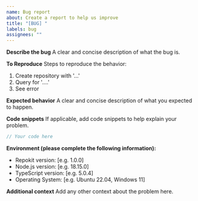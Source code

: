 ```yaml
---
name: Bug report
about: Create a report to help us improve
title: "[BUG] "
labels: bug
assignees: ""
---
```


**Describe the bug**
A clear and concise description of what the bug is.

**To Reproduce**
Steps to reproduce the behavior:

1. Create repository with '...'
2. Query for '....'
3. See error

**Expected behavior**
A clear and concise description of what you expected to happen.

**Code snippets**
If applicable, add code snippets to help explain your problem.

```typescript
// Your code here
```

**Environment (please complete the following information):**

- Repokit version: [e.g. 1.0.0]
- Node.js version: [e.g. 18.15.0]
- TypeScript version: [e.g. 5.0.4]
- Operating System: [e.g. Ubuntu 22.04, Windows 11]

**Additional context**
Add any other context about the problem here.
